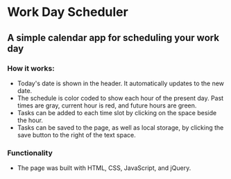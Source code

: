 # Work Day Scheduler
## A simple calendar app for scheduling your work day

### How it works:
- Today's date is shown in the header. It automatically updates to the new date.
- The schedule is color coded to show each hour of the present day. Past times are gray, current hour is red, and future hours are green.
- Tasks can be added to each time slot by clicking on the space beside the hour.
- Tasks can be saved to the page, as well as local storage, by clicking the save button to the right of the text space.

### Functionality
- The page was built with HTML, CSS, JavaScript, and jQuery.
